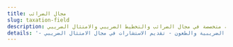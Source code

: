 ```yaml
---
title: مجال الضرائب
slug: taxation-field
description: خدمات قانونية متخصصة في مجال الضرائب والتخطيط الضريبي والامتثال الضريبي.
details: '- تقديم الاستشارات الضريبية للشركات والأفراد - إعداد خطط التخطيط الضريبي القانونية - التعامل مع النزاعات الضريبية والطعون - تقديم الاستشارات في مجال الامتثال الضريبي'
---
```

